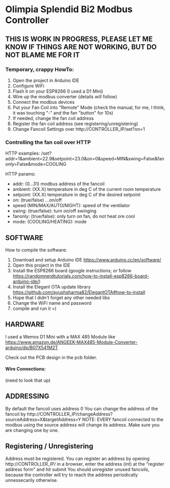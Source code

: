 # Olimpia Splendid Bi2 Modbus Controller

## THIS IS WORK IN PROGRESS, PLEASE LET ME KNOW IF THINGS ARE NOT WORKING, BUT DO NOT BLAME ME FOR IT

### Temporary, crappy HowTo:

1. Open the project in Arduino IDE
2. Configure WiFi
3. Flash it on your ESP8266 (I used a D1 Mini)
4. Wire up the modbus converter (details will follow)
5. Connect the modbus devices
6. Put your Fan Coil into "Remote" Mode (check the manual, for me, I think, it was touching "-" and the fan "button" for 10s)
7. If needed, change the fan coil address
8. Register the fan coil address (see registering/unregistering)
9. Change Fancoil Settings over http://CONTROLLER_IP/set?on=1

### Controlling the fan coil over HTTP

HTTP examples:
/set?addr=1&ambient=22.9&setpoint=23.0&on=0&speed=MIN&swing=False&fanonly=False&mode=COOLING


HTTP params:
- addr: (0...31) modbus address of the fancoil
- ambient: (XX.X) temperature in deg C of the current room temperature
- setpoint: (XX.X) temperature in deg C of the desired setpoint
- on: (true/false) ...on/off
- speed (MIN/MAX/AUTO/NIGHT): speed of the ventilator
- swing: (true/false): turn on/off swinging
- fanonly: (true/false): only turn on fan, do not heat ore cool
- mode: (COOLING/HEATING): mode
## SOFTWARE

How to compile the software:

1. Download and setup Arduino IDE https://www.arduino.cc/en/software/
2. Open this project in the IDE
3. Install the ESP8266 board (google instructions; or follow https://randomnerdtutorials.com/how-to-install-esp8266-board-arduino-ide/)
4. Install the Elegant OTA update library https://github.com/ayushsharma82/ElegantOTA#how-to-install
5. Hope that I didn't forget any other needed libs
6. Change the WiFi name and password
7. compile and run it =)

## HARDWARE

I used a Wemos D1 Mini with a MAX 485 Module like https://www.amazon.de/ANGEEK-MAX485-Module-Converter-arduino/dp/B07X541M2T

Check out the PCB design in the pcb folder.


#### Wire Connections:

(need to look that up)


## ADDRESSING

By default the fancoil uses address 0
You can change the address of the fancoil by http://CONTROLLER_IP/changeAddress?sourceAddress=X&targetAddress=Y
NOTE: EVERY fancoil connected to the modbus using the source address will change its address. Make sure you are changing one by one.

## Registering / Unregistering

Address must be registered. You can register an address by opening http://CONTROLLER_IP/ in a browser, enter the address (int) at the "register address form" and hit submit
You should unregister unused fancoils, because the controller will try to reach the address periodically unnessecarily otherwise.
